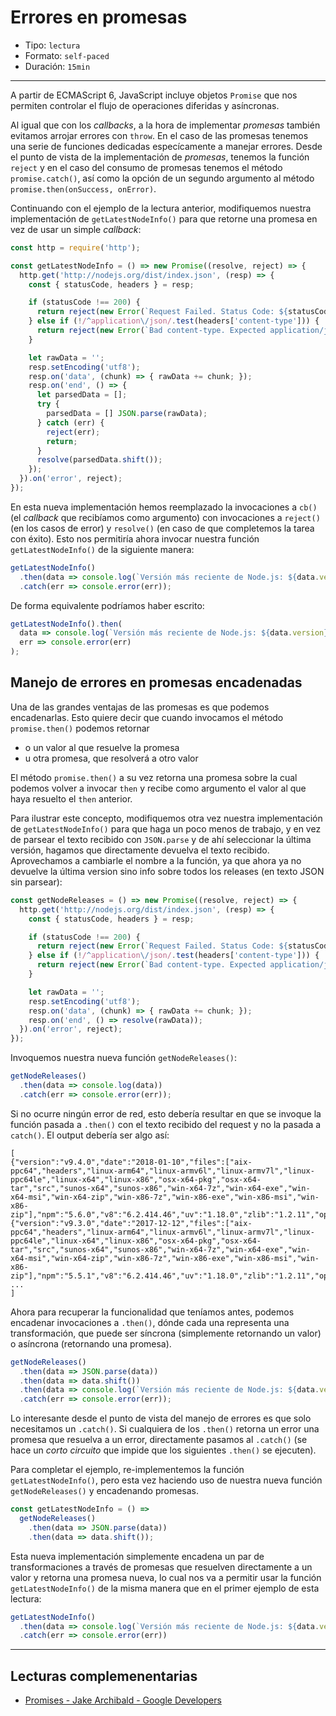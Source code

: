 # Errores en promesas

* Tipo: `lectura`
* Formato: `self-paced`
* Duración: `15min`

***

A partir de ECMAScript 6, JavaScript incluye objetos `Promise` que nos permiten
controlar el flujo de operaciones diferidas y asíncronas.

Al igual que con los _callbacks_, a la hora de implementar _promesas_ también
evitamos arrojar errores con `throw`. En el caso de las promesas tenemos una
serie de funciones dedicadas especícamente a manejar errores. Desde el punto de
vista de la implementación de _promesas_, tenemos la función `reject` y en el
caso del consumo de promesas tenemos el método `promise.catch()`, así como la
opción de un segundo argumento al método `promise.then(onSuccess, onError)`.

Continuando con el ejemplo de la lectura anterior, modifiquemos nuestra
implementación de `getLatestNodeInfo()` para que retorne una promesa en vez de
usar un simple _callback_:

```js
const http = require('http');

const getLatestNodeInfo = () => new Promise((resolve, reject) => {
  http.get('http://nodejs.org/dist/index.json', (resp) => {
    const { statusCode, headers } = resp;

    if (statusCode !== 200) {
      return reject(new Error(`Request Failed. Status Code: ${statusCode}`));
    } else if (!/^application\/json/.test(headers['content-type'])) {
      return reject(new Error(`Bad content-type. Expected application/json but got ${contentType}`));
    }

    let rawData = '';
    resp.setEncoding('utf8');
    resp.on('data', (chunk) => { rawData += chunk; });
    resp.on('end', () => {
      let parsedData = [];
      try {
        parsedData = [] JSON.parse(rawData);
      } catch (err) {
        reject(err);
        return;
      }
      resolve(parsedData.shift());
    });
  }).on('error', reject);
});
```

En esta nueva implementación hemos reemplazado la invocaciones a `cb()` (el
_callback_ que recibíamos como argumento) con invocaciones a `reject()` (en los
casos de error) y `resolve()` (en caso de que completemos la tarea con éxito).
Esto nos permitiría ahora invocar nuestra función `getLatestNodeInfo()` de la
siguiente manera:

```js
getLatestNodeInfo()
  .then(data => console.log(`Versión más reciente de Node.js: ${data.version}`))
  .catch(err => console.error(err));
```

De forma equivalente podríamos haber escrito:

```js
getLatestNodeInfo().then(
  data => console.log(`Versión más reciente de Node.js: ${data.version}`),
  err => console.error(err)
);
```

## Manejo de errores en promesas encadenadas

Una de las grandes ventajas de las promesas es que podemos encadenarlas. Esto
quiere decir que cuando invocamos el método `promise.then()` podemos retornar

* o un valor al que resuelve la promesa
* u otra promesa, que resolverá a otro valor

El método `promise.then()` a su vez retorna una promesa sobre la cual podemos
volver a invocar `then` y recibe como argumento el valor al que haya resuelto
el `then` anterior.

Para ilustrar este concepto, modifiquemos otra vez nuestra implementación de
`getLatestNodeInfo()` para que haga un poco menos de trabajo, y en vez de
parsear el texto recibido con `JSON.parse` y de ahí seleccionar la última
versión, hagamos que directamente devuelva el texto recibido. Aprovechamos a
cambiarle el nombre a la función, ya que ahora ya no devuelve la última version
sino info sobre todos los releases (en texto JSON sin parsear):

```js
const getNodeReleases = () => new Promise((resolve, reject) => {
  http.get('http://nodejs.org/dist/index.json', (resp) => {
    const { statusCode, headers } = resp;

    if (statusCode !== 200) {
      return reject(new Error(`Request Failed. Status Code: ${statusCode}`));
    } else if (!/^application\/json/.test(headers['content-type'])) {
      return reject(new Error(`Bad content-type. Expected application/json but got ${contentType}`));
    }

    let rawData = '';
    resp.setEncoding('utf8');
    resp.on('data', (chunk) => { rawData += chunk; });
    resp.on('end', () => resolve(rawData));
  }).on('error', reject);
});
```

Invoquemos nuestra nueva función `getNodeReleases()`:

```js
getNodeReleases()
  .then(data => console.log(data))
  .catch(err => console.error(err));
```

Si no ocurre ningún error de red, esto debería resultar en que se invoque la
función pasada a `.then()` con el texto recibido del request y no la pasada a
`catch()`. El output debería ser algo así:

```text
[
{"version":"v9.4.0","date":"2018-01-10","files":["aix-ppc64","headers","linux-arm64","linux-armv6l","linux-armv7l","linux-ppc64le","linux-x64","linux-x86","osx-x64-pkg","osx-x64-tar","src","sunos-x64","sunos-x86","win-x64-7z","win-x64-exe","win-x64-msi","win-x64-zip","win-x86-7z","win-x86-exe","win-x86-msi","win-x86-zip"],"npm":"5.6.0","v8":"6.2.414.46","uv":"1.18.0","zlib":"1.2.11","openssl":"1.0.2n","modules":"59","lts":false},
{"version":"v9.3.0","date":"2017-12-12","files":["aix-ppc64","headers","linux-arm64","linux-armv6l","linux-armv7l","linux-ppc64le","linux-x64","linux-x86","osx-x64-pkg","osx-x64-tar","src","sunos-x64","sunos-x86","win-x64-7z","win-x64-exe","win-x64-msi","win-x64-zip","win-x86-7z","win-x86-exe","win-x86-msi","win-x86-zip"],"npm":"5.5.1","v8":"6.2.414.46","uv":"1.18.0","zlib":"1.2.11","openssl":"1.0.2n","modules":"59","lts":false},
...
]
```

Ahora para recuperar la funcionalidad que teníamos antes, podemos encadenar
invocaciones a `.then()`, dónde cada una representa una transformación, que
puede ser síncrona (simplemente retornando un valor) o asíncrona (retornando una
promesa).

```js
getNodeReleases()
  .then(data => JSON.parse(data))
  .then(data => data.shift())
  .then(data => console.log(`Versión más reciente de Node.js: ${data.version}`))
  .catch(err => console.error(err));
```

Lo interesante desde el punto de vista del manejo de errores es que solo
necesitamos un `.catch()`. Si cualquiera de los `.then()` retorna un error una
promesa que resuelva a un error, directamente pasamos al `.catch()` (se hace
un _corto circuito_ que impide que los siguientes `.then()` se ejecuten).

Para completar el ejemplo, re-implementemos la función `getLatestNodeInfo()`,
pero esta vez haciendo uso de nuestra nueva función `getNodeReleases()` y
encadenando promesas.

```js
const getLatestNodeInfo = () =>
  getNodeReleases()
    .then(data => JSON.parse(data))
    .then(data => data.shift());
```

Esta nueva implementación simplemente encadena un par de transformaciones a
través de promesas que resuelven directamente a un valor y retorna una promesa
nueva, lo cual nos va a permitir usar la función `getLatestNodeInfo()` de la
misma manera que en el primer ejemplo de esta lectura:

```js
getLatestNodeInfo()
  .then(data => console.log(`Versión más reciente de Node.js: ${data.version}`))
  .catch(err => console.error(err))
```

***

## Lecturas complemenentarias

* [Promises - Jake Archibald - Google Developers](https://developers.google.com/web/fundamentals/primers/promises)
